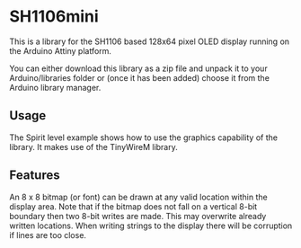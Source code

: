 # SH1106mini

This is a library for the SH1106 based 128x64 pixel OLED display running on the Arduino Attiny platform.

You can either download this library as a zip file and unpack it to your Arduino/libraries folder or (once it has been added) 
choose it from the Arduino library manager.

## Usage

The Spirit level example shows how to use the graphics capability of the library. It makes use of the TinyWireM library.

## Features

An 8 x 8 bitmap (or font) can be drawn at any valid location within the display area. Note that if the bitmap does not fall on a 
vertical 8-bit boundary then two 8-bit writes are made. This may overwrite already written locations. 
When writing strings to the display there will be corruption if lines are too close.

